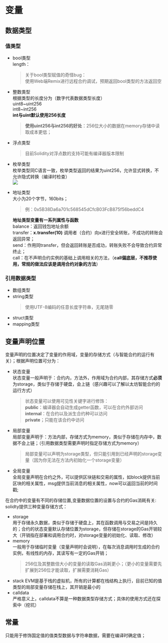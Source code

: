 # 变量

## 数据类型
### 值类型 
* bool类型  
    length：  
    >关于bool类型赋值的奇怪bug：  
    使用Web端Remix进行远程合约调试，预期返回bool类型的方法返回空
* 整数类型  
    根据类型的长度分为（数字代表数据类型长度）  
    uint8~uint256  
    int8~int256   
    **int与uint默认使用256长度**  
    >**使用uint256与int256的好处**：256位大小的数据在memory存储中读取成本更低；
* 浮点类型
    >目前Solidity对浮点数的支持可能有编译器版本限制
* 枚举类型  
    枚举类型同C语言一致，枚举类型返回的结果为uint256，允许显式转换，不允许隐式转换（编译时检查）
    <img style="display: block; margin: 0 auto;" src="Images/EnumError.png"/>

* 地址类型  
    大小为20个字节，160bits；
    >例：0x5B38Da6a701c568545dCfcB03FcB875f56beddC4

    **地址类型变量有一系列属性与函数**  
    balance：返回钱包地址余额  
    transfer：**x.transfer(10)** 调用者（合约）向x进行安全转账，不成功的转账会返回异常；  
    send：作用同transfer，但会返回转账是否成功，转账失败不会导致合约异常终止；  
    call：在不声明合约实例的基础上调用相关的方法，（**call偏底层，不推荐使用，常规的做法应该是调用合约对象的方法**）  
    
### 引用数据类型
* 数组类型
* string类型
    >使用UTF-8编码的任意长度字符串，无尾随零
* struct类型
* mapping类型

## 变量声明位置  
变量声明的位置决定了变量的作用域，变量的存储方式（与智能合约的运行有关）；根据声明位置可分为：
* 状态变量  
  状态变量一般声明于：合约内，方法外，作用域为合约内部，其存储方式**必须**为storage，类似于存储于硬盘，会上链（感兴趣可以了解以太坊智能合约的运行方式）  
  >状态变量可以使用可见性关键字进行修饰：  
  **public**：编译器会自动生成getter函数，可以在合约外部访问  
  **internal**：在合约以及派生合约种可以访问  
  **private**；只能在该合约中访问
* 局部变量  
  局部变量声明于：方法内部，存储方式为memory，类似于存储在内存中，数据不会上链；（引用数据类型需要声明时指定存储方式为memory）
  >局部变量可以声明为storage类型，但只能引用到已经声明的storage变量（因为你无法在方法内初始化一个storage变量）
* 全局变量  
  全局变量声明在合约之外，可以提供区块链和交易的属性，如block提供当前区块的相关属性，msg提供当前消息的相关属性，now可以返回当前的时间戳;  


在合约中的变量有不同的存储位置,变量数据位置的设置与合约的Gas消耗有关:  
solidty提供三种变量存储方式：
* storage  
    用于存储永久数据，类似于存储于硬盘上，其在函数调用与交易之间是持久的；合约的状态变量默认存储位置为storage，但存储在storage的Gas开销较大（开销指在部署和调用合约时，对storage变量的初始化、读取、修改）
* memory  
    一般用于存储临时变量（变量声明时会说明），在每次消息调用时生成的合约实例，有线性的内存，其读写有一定的Gas开销；  
    >256位及其整数倍大小的变量的读取Gas消耗更小；（更小的变量需要先扩展到256位才能读取，扩展需要消耗Gas）
* stack
    EVM是基于栈的虚拟机，所有的计算都在栈结构上执行，目前已知的值类型的局部变量存储在栈上，其开销是最小的
* calldata  
    严格意义上，calldata不算是一种数据类型存储方式；具体的使用方式还在探索中（挖坑）

## 常量  
只能用于修饰国定值的值类型数据与字符串数据，需要在编译时确定值；